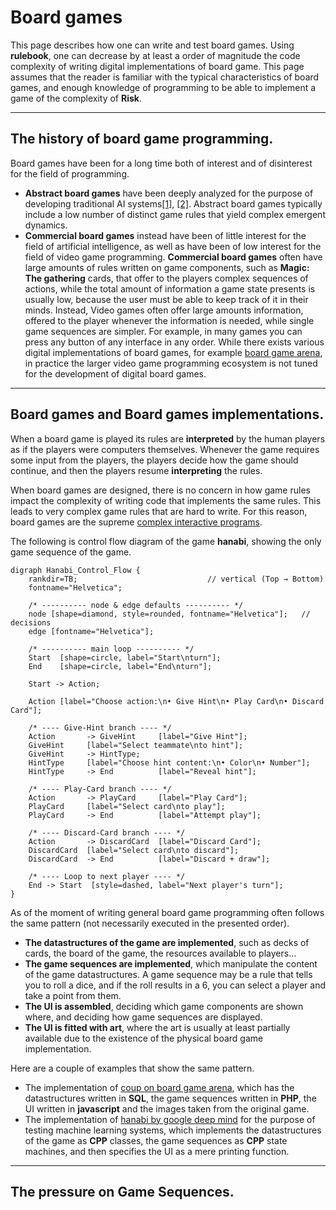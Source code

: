 # Board games

This page describes how one can write and test board games. Using **rulebook**, one can decrease by at least a order of magnitude the code complexity of writing digital implementations of board game.
This page assumes that the reader is familiar with the typical characteristics of board games, and enough knowledge of programming to be able to implement a game of the complexity of **Risk**.

---

## The history of board game programming.
Board games have been for a long time both of interest and of disinterest for the field of programming.
* **Abstract board games** have been deeply analyzed for the purpose of developing traditional AI systems[[1]](https://en.wikipedia.org/wiki/Deep_Blue_(chess_computer)), [[2]](https://en.wikipedia.org/wiki/AlphaGo). Abstract board games typically include a low number of distinct game rules that yield complex emergent dynamics.
* **Commercial board games** instead have been of little interest for the field of artificial intelligence, as well as have been of low interest for the field of video game programming. **Commercial board games** often have large amounts of rules written on game components, such as **Magic: The gathering** cards, that offer to the players complex sequences of actions, while the total amount of information a game state presents is usually low, because the user must be able to keep track of it in their minds. Instead, Video games often offer large amounts information, offered to the player whenever the information is needed, while single game sequences are simpler. For example, in many games you can press any button of any interface in any order. While there exists various digital implementations of board games, for example [board game arena](https://en.boardgamearena.com), in practice the larger video game programming ecosystem is not tuned for the development of digital board games.


---

## Board games and Board games implementations.

When a board game is played its rules are **interpreted** by the human players as if the players were computers themselves. Whenever the game requires some input from the players, the players decide how the game should continue, and then the players resume **interpreting** the rules.

When board games are designed, there is no concern in how game rules impact the complexity of writing code that implements the same rules. This leads to very complex game rules that are hard to write. For this reason, board games are the supreme [complex interactive programs](./the_inversion_of_control_problem.md#complex-interactive-subsystems).

The following is control flow diagram of the game **hanabi**, showing the only game sequence of the game.
```{graphviz}
digraph Hanabi_Control_Flow {
    rankdir=TB;                             // vertical (Top → Bottom)
    fontname="Helvetica";

    /* ---------- node & edge defaults ---------- */
    node [shape=diamond, style=rounded, fontname="Helvetica"];   // decisions
    edge [fontname="Helvetica"];

    /* ---------- main loop ---------- */
    Start  [shape=circle, label="Start\nturn"];
    End    [shape=circle, label="End\nturn"];

    Start -> Action;

    Action [label="Choose action:\n• Give Hint\n• Play Card\n• Discard Card"];

    /* ---- Give-Hint branch ---- */
    Action       -> GiveHint     [label="Give Hint"];
    GiveHint     [label="Select teammate\nto hint"];
    GiveHint     -> HintType;
    HintType     [label="Choose hint content:\n• Color\n• Number"];
    HintType     -> End          [label="Reveal hint"];

    /* ---- Play-Card branch ---- */
    Action       -> PlayCard     [label="Play Card"];
    PlayCard     [label="Select card\nto play"];
    PlayCard     -> End          [label="Attempt play"];

    /* ---- Discard-Card branch ---- */
    Action       -> DiscardCard  [label="Discard Card"];
    DiscardCard  [label="Select card\nto discard"];
    DiscardCard  -> End          [label="Discard + draw"];

    /* ---- Loop to next player ---- */
    End -> Start  [style=dashed, label="Next player's turn"];
}
```

As of the moment of writing general board game programming often follows the same pattern (not necessarily executed in the presented order).

* **The datastructures of the game are implemented**, such as decks of cards, the board of the game, the resources available to players...
* **The game sequences are implemented**, which manipulate the content of the game datastructures. A game sequence may be a rule that tells you to roll a dice, and if the roll results in a 6, you can select a player and take a point from them.
* **The UI is assembled**, deciding which game components are shown where, and deciding how game sequences are displayed.
* **The UI is fitted with art**, where the art is usually at least partially available due to the existence of the physical board game implementation.


Here are a couple of examples that show the same pattern.
* The implementation of [coup on board game arena](https://github.com/quietmint/bga-coupcitystate), which has the datastructures written in **SQL**, the game sequences written in **PHP**, the UI written in **javascript** and the images taken from the original game.
* The implementation of [hanabi by google deep mind](https://github.com/google-deepmind/hanabi-learning-environment) for the purpose of testing machine learning systems, which implements the datastructures of the game as **CPP** classes, the game sequences as **CPP** state machines, and then specifies the UI as a mere printing function.

---

## The pressure on Game Sequences.

